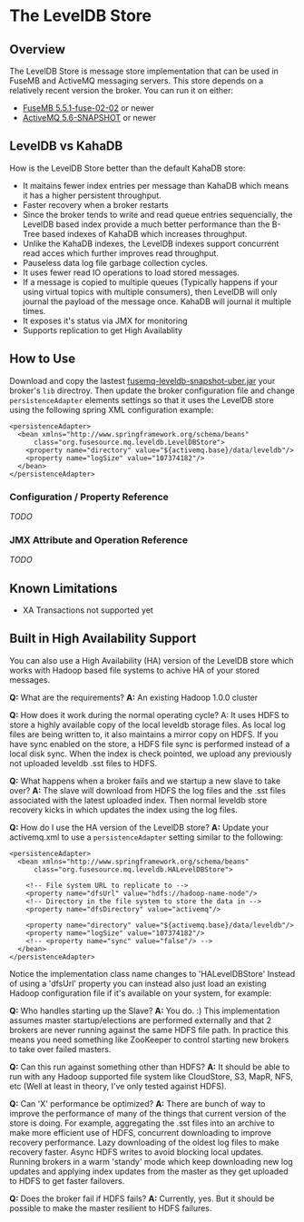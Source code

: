 # The LevelDB Store

## Overview

The LevelDB Store is message store implementation that can be used in FuseMB and ActiveMQ messaging servers. This store depends on a relatively recent version the broker.  You can run it on either:

* [FuseMB 5.5.1-fuse-02-02](http://repo.fusesource.com/nexus/content/repositories/releases/org/apache/activemq/apache-activemq/5.5.1-fuse-02-02/apache-activemq-5.5.1-fuse-02-02-bin.tar.gz) or newer
* [ActiveMQ 5.6-SNAPSHOT](http://repository.apache.org/service/local/artifact/maven/redirect?r=snapshots&g=org.apache.activemq&a=apache-activemq&v=5.6-SNAPSHOT&e=tar.gz&c=bin) or newer

## LevelDB vs KahaDB

How is the LevelDB Store better than the default KahaDB store:

 * It maitains fewer index entries per message than KahaDB which means it has a higher persistent throughput.
 * Faster recovery when a broker restarts
 * Since the broker tends to write and read queue entries sequencially, the LevelDB based index provide a much better performance than the B-Tree based indexes of KahaDB which increases throughput.
 * Unlike the KahaDB indexes, the LevelDB indexes support concurrent read acces which further improves read throughput.
 * Pauseless data log file garbage collection cycles.
 * It uses fewer read IO operations to load stored messages.
 * If a message is copied to multiple queues (Typically happens if your using virtual topics with multiple
   consumers), then LevelDB will only journal the payload of the message once.  KahaDB will journal it multiple times.
 * It exposes it's status via JMX for monitoring
 * Supports replication to get High Availablity 

## How to Use

Download and copy the lastest [fusemq-leveldb-snapshot-uber.jar][snapshot_jar] your broker's `lib` directroy.  Then update the broker
configuration file and change `persistenceAdapter` elements settings so that it uses the LevelDB store using the
following spring XML configuration example: 

    <persistenceAdapter>
      <bean xmlns="http://www.springframework.org/schema/beans" 
          class="org.fusesource.mq.leveldb.LevelDBStore">
        <property name="directory" value="${activemq.base}/data/leveldb"/>
        <property name="logSize" value="107374182"/>
      </bean>
    </persistenceAdapter>

[snapshot_jar]: http://repo.fusesource.com/nexus/service/local/artifact/maven/redirect?r=snapshots&g=org.fusesource.fuse-extra&a=fusemq-leveldb&v=99-master-SNAPSHOT&c=uber

### Configuration / Property Reference

*TODO*

### JMX Attribute and Operation Reference

*TODO*

## Known Limitations

* XA Transactions not supported yet

## Built in High Availability Support

You can also use a High Availability (HA) version of the LevelDB store which 
works with Hadoop based file systems to achive HA of your stored messages.

**Q:** What are the requirements?
**A:** An existing Hadoop 1.0.0 cluster

**Q:** How does it work during the normal operating cycle?
A: It uses HDFS to store a highly available copy of the local leveldb storage files.  As local log files are being written to, it also maintains a mirror copy on HDFS.  If you have sync enabled on the store, a HDFS file sync is performed instead of a local disk sync.  When the index is check pointed, we upload any previously not uploaded leveldb .sst files to HDFS. 

**Q:** What happens when a broker fails and  we startup a new slave to take over?
**A:** The slave will download from HDFS the log files and the .sst files associated with the latest uploaded index.  Then normal leveldb store recovery kicks in which updates the index using the log files.

**Q:** How do I use the HA version of the LevelDB store?
**A:** Update your activemq.xml to use a `persistenceAdapter` setting similar to the following:

    <persistenceAdapter>
      <bean xmlns="http://www.springframework.org/schema/beans" 
          class="org.fusesource.mq.leveldb.HALevelDBStore">

        <!-- File system URL to replicate to -->
        <property name="dfsUrl" value="hdfs://hadoop-name-node"/> 
        <!-- Directory in the file system to store the data in -->
        <property name="dfsDirectory" value="activemq"/>

        <property name="directory" value="${activemq.base}/data/leveldb"/>
        <property name="logSize" value="107374182"/>
        <!-- <property name="sync" value="false"/> -->
      </bean>
    </persistenceAdapter>

   Notice the implementation class name changes to 'HALevelDBStore'
   Instead of using a 'dfsUrl' property you can instead also just load an existing Hadoop configuration file if it's available on your system, for example: 
     <property name="dfsConfig" value="/opt/hadoop-1.0.0/conf/core-site.xml"/> 

**Q:** Who handles starting up the Slave?
**A:** You do. :) This implementation assumes master startup/elections are performed externally and that 2 brokers are never running against the same HDFS file path.  In practice this means you need something like ZooKeeper to control starting new brokers to take over failed masters. 

**Q:** Can this run against something other than HDFS?
**A:** It should be able to run with any Hadoop supported file system like CloudStore, S3, MapR, NFS, etc (Well at least in theory, I've only tested against HDFS).

**Q:** Can 'X' performance be optimized?
**A:** There are  bunch of way to improve the performance of many of the things that current version of the store is doing.  For example, aggregating the .sst files into an archive to make more efficient use of HDFS, concurrent downloading to improve recovery performance.  Lazy downloading of the oldest log files to make recovery faster.  Async HDFS writes to avoid blocking local updates.  Running brokers in a warm 'standy' mode which keep downloading new log updates and applying index updates from the master as they get uploaded to HDFS to get faster failovers.

**Q:** Does the broker fail if HDFS fails?
**A:** Currently, yes.  But it should be possible to make the master resilient to HDFS failures. 

